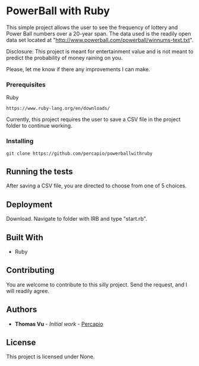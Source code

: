 # PowerBall with Ruby

This simple project allows the user to see the frequency of lottery and Power Ball numbers over a 20-year span.  The data used is the readily open data set located at "http://www.powerball.com/powerball/winnums-text.txt".

Disclosure: This project is meant for entertainment value and is not meant to predict the probability of money raining on you.  

Please, let me know if there any improvements I can make.

### Prerequisites

Ruby

```
https://www.ruby-lang.org/en/downloads/
```
Currently, this project requires the user to save a CSV file in the project folder to continue working.

### Installing

```
git clone https://github.com/percapio/powerballwithruby
```
## Running the tests

After saving a CSV file, you are directed to choose from one of 5 choices.

## Deployment

Download. Navigate to folder with IRB and type "start.rb".

## Built With

* Ruby

## Contributing

You are welcome to contribute to this silly project. Send the request, and I will readily agree.

## Authors

* **Thomas Vu** - *Initial work* - [Percapio](https://github.com/Percapio)

## License

This project is licensed under None.

